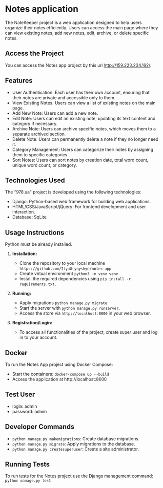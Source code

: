 # Notes application

The NoteKeeper project is a web application designed to help users organize their notes efficiently. 
Users can access the main page where they can view existing notes, add new notes, edit, archive, or 
delete specific notes.

## Access the Project

You can access the Notes app project by this url http://159.223.234.162/.

## Features

- User Authentication: Each user has their own account, ensuring that their notes are private and accessible only to them.
- View Existing Notes: Users can view a list of existing notes on the main page.
- Add New Note: Users can add a new note.
- Edit Note: Users can edit an existing note, updating its text content and category if necessary.
- Archive Note: Users can archive specific notes, which moves them to a separate archived section.
- Delete Note: Users can permanently delete a note if they no longer need it.
- Category Management: Users can categorize their notes by assigning them to specific categories. 
- Sort Notes: Users can sort notes by creation date, total word count, unique word count, or category.


## Technologies Used

The "978.ua" project is developed using the following technologies:

- Django: Python-based web framework for building web applications.
- HTML/CSS/JavaScript/jQuery: For frontend development and user interaction.
- Database: SqLite
## Usage Instructions

Python must be already installed.

1. **Installation:**
    - Clone the repository to your local machine `https://github.com/IlyaGrynyshyn/notes-app`.
    - Create virtual environment `python3 -m venv venv`
    - Install the required dependencies using `pip install -r requirements.txt`.

2. **Running:**
    - Apply migrations `python manage.py migrate`
    - Start the server with `python manage.py runserver`.
    - Access the store via `http://localhost:8000` in your web browser.

3. **Registration/Login:**
    - To access all functionalities of the project, create super user and log in to your account.


## Docker

To run the Notes App project using Docker Compose:
- Start the containers: `docker-compose up --build`
- Access the application at http://localhost:8000

## Test User
   - login: admin
   - password: admin

## Developer Commands

- `python manage.py makemigrations`: Create database migrations.
- `python manage.py migrate`: Apply migrations to the database.
- `python manage.py createsuperuser`: Create a site administrator.

## Running Tests

To run tests for the Notes project use the Django management command: `python manage.py test`
